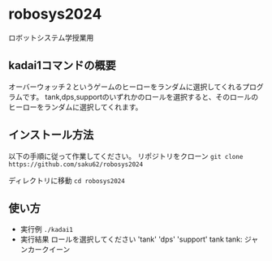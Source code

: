 # robosys2024
ロボットシステム学授業用

## kadai1コマンドの概要
オーバーウォッチ２というゲームのヒーローをランダムに選択してくれるプログラムです。
tank,dps,supportのいずれかのロールを選択すると、そのロールのヒーローをランダムに選択してくれます。


## インストール方法
以下の手順に従って作業してください。
リポジトリをクローン
```git clone https://github.com/saku62/robosys2024```

ディレクトリに移動
```cd robosys2024```


## 使い方
- 実行例
```./kadai1```
- 実行結果
ロールを選択してください 'tank' 'dps' 'support' tank
tank: ジャンカークイーン
